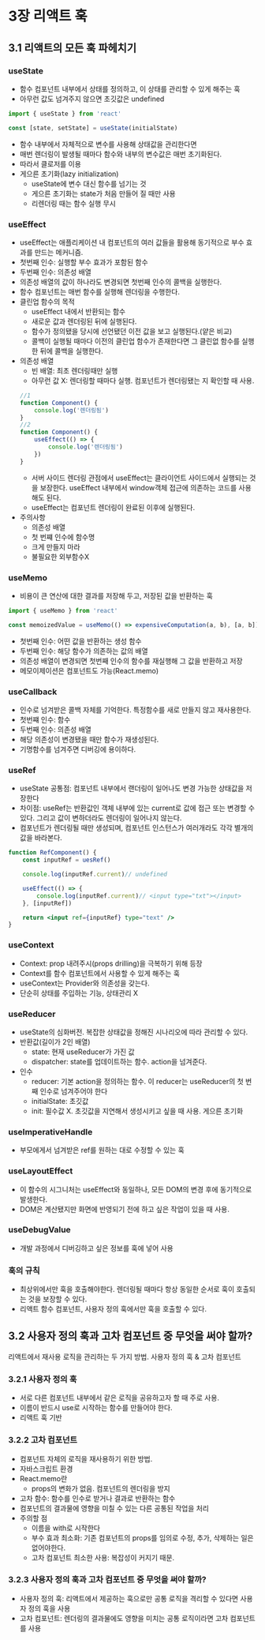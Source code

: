 # 3장 리액트 훅
## 3.1 리액트의 모든 훅 파헤치기
### useState
- 함수 컴포넌트 내부에서 상태를 정의하고, 이 상태를 관리할 수 있게 해주는 훅
- 아무런 값도 넘겨주지 않으면 초깃값은 undefined
```js
import { useState } from 'react'

const [state, setState] = useState(initialState)
```

- 함수 내부에서 자체적으로 변수를 사용해 상태값을 관리한다면
- 매번 렌더링이 발생될 때마다 함수와 내부의 변수값은 매번 초기화된다.
- 따라서 클로저를 이용
- 게으른 초기화(lazy initialization)
    - useState에 변수 대신 함수를 넘기는 것
    - 게으른 초기화는 state가 처음 만들어 질 때만 사용
    - 리렌더링 때는 함수 실행 무시

### useEffect
- useEffect는 애플리케이션 내 컴포넌트의 여러 값들을 활용해 동기적으로 부수 효과를 만드는 메커니즘.
- 첫번째 인수: 실행할 부수 효과가 포함된 함수
- 두번째 인수: 의존성 배열
- 의존성 배열의 값이 하나라도 변경되면 첫번째 인수의 콜백을 실행한다.
- 함수 컴포넌트는 매번 함수를 실행해 렌더링을 수행한다.
- 클린업 함수의 목적
    - useEffect 내에서 반환되는 함수
    - 새로운 값과 렌더링된 뒤에 실행된다.
    - 함수가 정의됐을 당시에 선언됐던 이전 값을 보고 실행된다.(얕은 비교)
    - 콜백이 실행될 때마다 이전의 클린업 함수가 존재한다면 그 클린없 함수를 실행한 뒤에 콜백을 실행한다.
- 의존성 배열
    - 빈 배열: 최초 렌더링때만 실행
    - 아무런 값 X: 렌더링할 때마다 실행. 컴포넌트가 렌더링됐는 지 확인할 때 사용.
    ```js
    //1
    function Component() {
        console.log('렌더링됨')
    }
    //2
    function Component() {
        useEffect(() => {
            console.log('렌더링됨')
        })
    }
    ```
    - 서버 사이드 렌더링 관점에서 useEffect는 클라이언트 사이드에서 실행되는 것을 보장한다. useEffect 내부에서 window객체 접근에 의존하는 코드를 사용해도 된다.
    - useEffect는 컴포넌트 렌더링이 완료된 이후에 실행된다.
- 주의사항
    - 의존성 배열
    - 첫 번쨰 인수에 함수명
    - 크게 만들지 마라
    - 불필요한 외부함수X

### useMemo
- 비용이 큰 연산에 대한 결과를 저장해 두고, 저장된 값을 반환하는 훅
```js
import { useMemo } from 'react'

const memoizedValue = useMemo(() => expensiveComputation(a, b), [a, b])
```
- 첫번째 인수: 어떤 값을 반환하는 생성 함수
- 두번째 인수: 해당 함수가 의존하는 값의 배열
- 의존성 배열이 변경되면 첫번째 인수의 함수를 재실행해 그 값을 반환하고 저장
- 메모이제이션은 컴포넌트도 가능(React.memo)

### useCallback
- 인수로 넘겨받은 콜백 자체를 기억한다. 특정함수를 새로 만들지 않고 재사용한다.
- 첫번쨰 인수: 함수
- 두번째 인수: 의존성 배열
- 해당 의존성이 변경됐을 때만 함수가 재생성된다.
- 기명함수를 넘겨주면 디버깅에 용이하다.

### useRef
- useState 공통점: 컴포넌트 내부에서 랜더링이 일어나도 변경 가능한 상태값을 저장한다
- 차이점: useRef는 반환값인 객체 내부에 있는 current로 값에 접근 또는 변경할 수 있다. 그리고 값이 변하더라도 렌더링이 일어나지 않는다.
- 컴포넌트가 렌더링될 때만 생성되며, 컴포넌트 인스턴스가 여러개라도 각각 별개의 값을 바라본다.
```jsx
function RefComponent() {
    const inputRef = uesRef()

    console.log(inputRef.current)// undefined

    useEffect(() => {
        console.log(inputRef.current)// <input type="txt"></input>
    }, [inputRef])

    return <input ref={inputRef} type="text" />
}
```

### useContext
- Context: prop 내려주시(props drilling)을 극복하기 위해 등장
- Context를 함수 컴포넌트에서 사용할 수 있게 해주는 훅
- useContext는 Provider와 의존성을 갖는다.
- 단순히 상태를 주입하는 기능, 상태관리 X

### useReducer
- useState의 심화버전. 복잡한 상태값을 정해진 시나리오에 따라 관리할 수 있다.
- 반환값(길이가 2인 배열)
    - state: 현재 useReducer가 가진 값
    - dispatcher: state를 업데이트하는 함수. action을 넘겨준다.
- 인수
    - reducer: 기본 action을 정의하는 함수. 이 reducer는 useReducer의 첫 번째 인수로 넘겨주어야 한다
    - initialState: 초깃값
    - init: 필수값 X. 초깃값을 지연해서 생성시키고 싶을 때 사용. 게으른 초기화

### useImperativeHandle
- 부모에게서 넘겨받은 ref를 원하는 대로 수정할 수 있는 훅

### useLayoutEffect
- 이 함수의 시그니처는 useEffect와 동일하나, 모든 DOM의 변경 후에 동기적으로 발생한다.
- DOM은 계산됐지만 화면에 반영되기 전에 하고 싶은 작업이 있을 때 사용.

### useDebugValue
- 개발 과정에서 디버깅하고 싶은 정보를 훅에 넣어 사용

### 훅의 규칙
- 최상위에서만 훅을 호출해야한다. 렌더링될 때마다 항상 동일한 순서로 훅이 호출되는 것을 보장할 수 있다.
- 리액트 함수 컴포넌트, 사용자 정의 훅에서만 훅을 호출할 수 있다.

## 3.2 사용자 정의 훅과 고차 컴포넌트 중 무엇을 써야 할까?
리액트에서 재사용 로직을 관리하는 두 가지 방법. 사용자 정의 훅 & 고차 컴포넌트

### 3.2.1 사용자 정의 훅
- 서로 다른 컴포넌트 내부에서 같은 로직을 공유하고자 할 때 주로 사용.
- 이름이 반드시 use로 시작하는 함수를 만들어야 한다.
- 리액트 훅 기반

### 3.2.2 고차 컴포넌트
- 컴포넌트 자체의 로직을 재사용하기 위한 방법.
- 자바스크립트 환경
- React.memo란
    - props의 변화가 없음. 컴포넌트의 렌더링을 방지
- 고차 함수: 함수를 인수로 받거나 결과로 반환하는 함수
- 컴포넌트의 결과물에 영향을 미칠 수 있는 다른 공통된 작업을 처리
- 주의할 점
    - 이름을 with로 시작한다
    - 부수 효과 최소화: 기존 컴포넌트의 props를 임의로 수정, 추가, 삭제하는 일은 없어야한다.
    - 고차 컴포넌트 최소한 사용: 복잡성이 커지기 때문.

### 3.2.3 사용자 정의 훅과 고차 컴포넌트 중 무엇을 써야 할까?
- 사용자 정의 훅: 리액트에서 제공하는 훅으로만 공통 로직을 격리할 수 있다면 사용자 정의 훅을 사용
- 고차 컴포넌트: 렌더링의 결과물에도 영향을 미치는 공통 로직이라면 고차 컴포넌트를 사용
